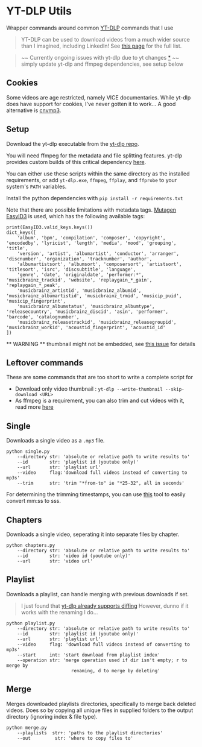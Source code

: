 # YT-DLP Utils

Wrapper commands around common [YT-DLP](https://github.com/yt-dlp/yt-dlp) commands that I use

> YT-DLP can be used to download videos from a much wider source than I imagined, including LinkedIn! See [this page](https://github.com/yt-dlp/yt-dlp/blob/master/supportedsites.md) for the full list.

> ~~ Currently ongoing issues with yt-dlp due to yt changes [*](https://github.com/yt-dlp/yt-dlp/issues/11868) ~~
    simply update yt-dlp and ffmpeg dependencies, see setup below

## Cookies

Some videos are age restricted, namely VICE documentaries.
While yt-dlp does have support for cookies, I've never gotten it to work...
A good alternative is [cnvmp3](https://cnvmp3.com/v23).

## Setup

Download the yt-dlp executable from the [yt-dlp repo](https://github.com/yt-dlp/yt-dlp?tab=readme-ov-file#installation).

You will need ffmpeg for the metadata and file splitting features. yt-dlp provides custom builds of this critical dependency [here](https://github.com/yt-dlp/FFmpeg-Builds?tab=readme-ov-file).

You can either use these scripts within the same directory as the installed requirements, or add `yt-dlp.exe`, `ffmpeg`, `ffplay`, and `ffprobe` to your system's `PATH` variables.

Install the python dependencies with `pip install -r requirements.txt`

Note that there are possible limitations with metadata tags.
[Mutagen EasyID3](https://mutagen.readthedocs.io/en/latest/api/id3.html#module-mutagen.easyid3) is used, which has the following available tags:

```
print(EasyID3.valid_keys.keys())
dict_keys([
    'album', 'bpm', 'compilation', 'composer', 'copyright', 'encodedby', 'lyricist', 'length', 'media', 'mood', 'grouping', 'title',
    'version', 'artist', 'albumartist', 'conductor', 'arranger', 'discnumber', 'organization', 'tracknumber', 'author',
    'albumartistsort', 'albumsort', 'composersort', 'artistsort', 'titlesort', 'isrc', 'discsubtitle', 'language',
    'genre', 'date', 'originaldate', 'performer:*', 'musicbrainz_trackid', 'website', 'replaygain_*_gain', 'replaygain_*_peak',
    'musicbrainz_artistid', 'musicbrainz_albumid', 'musicbrainz_albumartistid', 'musicbrainz_trmid', 'musicip_puid', 'musicip_fingerprint',
    'musicbrainz_albumstatus', 'musicbrainz_albumtype', 'releasecountry', 'musicbrainz_discid', 'asin', 'performer', 'barcode', 'catalognumber',
    'musicbrainz_releasetrackid', 'musicbrainz_releasegroupid', 'musicbrainz_workid', 'acoustid_fingerprint', 'acoustid_id'
])
```

** WARNING ** thumbnail might not be embedded, see [this issue](https://github.com/yt-dlp/yt-dlp/issues/6225) for details

## Leftover commands

These are some commands that are too short to write a complete script for

- Download only video thumbnail : `yt-dlp --write-thumbnail --skip-download <URL>`
- As ffmpeg is a requirement, you can also trim and cut videos with it, read more [here](https://shotstack.io/learn/use-ffmpeg-to-trim-video/)


## Single

Downloads a single video as a `.mp3` file.

```
python single.py
    --directory str: 'absolute or relative path to write results to'
    --id        str: 'playlist id (youtube only)'
    --url       str: 'playlist url'
    --video     flag:'download full videos instead of converting to mp3s'
    --trim      str: 'trim "*from-to" ie "*25-32", all in seconds'
```

For determining the trimming timestamps, you can use [this](https://www.omnicalculator.com/conversion/minutes-to-seconds-converter)
tool to easily convert mm:ss to sss.

## Chapters

Downloads a single video, seperating it into separate files by chapter.

```
python chapters.py
    --directory str: 'absolute or relative path to write results to'
    --id        str: 'video id (youtube only)'
    --url       str: 'video url'
```

## Playlist

Downloads a playlist, can handle merging with previous downloads if set.

> I just found that [yt-dlp already supports diffing](https://github.com/yt-dlp/yt-dlp/wiki/FAQ#how-do-i-download-only-new-videos-from-a-playlist)
> However, dunno if it works with the renaming I do...

```
python playlist.py
    --directory str: 'absolute or relative path to write results to'
    --id        str: 'playlist id (youtube only)'
    --url       str: 'playlist url'
    --video     flag: 'download full videos instead of converting to mp3s'
    --start     int: 'start download from playlist index'
    --operation str: 'merge operation used if dir isn't empty; r to merge by 
                        renaming, d to merge by deleting'
```

## Merge

Merges downloaded playlists directories, specifically to merge back deleted videos. Does so by copying all unique files in supplied folders to the output directory (ignoring index & file type).

```
python merge.py
    --playlists  str+: 'paths to the playlist directories'
    --out         str: 'where to copy files to'
```
